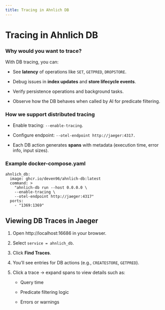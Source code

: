 ```yaml
---
title: Tracing in Ahnlich DB
---
```


# Tracing in Ahnlich DB

### Why would you want to trace?
With DB tracing, you can:

- See **latency** of operations like `SET`, `GETPRED`, `DROPSTORE`.

- Debug issues in **index updates** and **store lifecycle events**.

- Verify persistence operations and background tasks.

- Observe how the DB behaves when called by AI for predicate filtering.


### How we support distributed tracing

- Enable tracing: `--enable-tracing`.

- Configure endpoint: `--otel-endpoint http://jaeger:4317.`

- Each DB action generates **spans** with metadata (execution time, error info, input sizes).

### Example docker-compose.yaml
```
ahnlich_db:
  image: ghcr.io/deven96/ahnlich-db:latest
  command: >
    "ahnlich-db run --host 0.0.0.0 \
    --enable-tracing \
    --otel-endpoint http://jaeger:4317"
  ports:
    - "1369:1369"
```

## Viewing DB Traces in Jaeger

1. Open http://localhost:16686 in your browser.

2. Select `service = ahnlich_db`.

3. Click **Find Traces**.

4. You’ll see entries for DB actions (e.g., `CREATESTORE`, `GETPRED`).

5. Click a trace → expand spans to view details such as:

    - Query time

    - Predicate filtering logic

    - Errors or warnings
